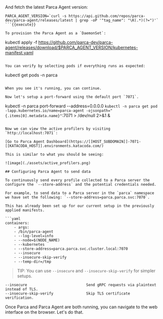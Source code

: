 And fetch the latest Parca Agent version:

```
PARCA_AGENT_VERSION=`curl -s https://api.github.com/repos/parca-dev/parca-agent/releases/latest | grep -oP '"tag_name": "\K(.*)(?=")'`
```{{execute}}

To provision the Parca Agent as a `DaemonSet`:

```
kubectl apply -f https://github.com/parca-dev/parca-agent/releases/download/$PARCA_AGENT_VERSION/kubernetes-manifest.yaml
```{{execute}}

You can verify by selecting pods if everything runs as expected:

```
kubectl get pods -n parca
```{{execute}}

When you see it's running, you can continue.

Now let's setup a port-forward using the default port `7071`.

```
kubectl -n parca port-forward --address=0.0.0.0 `kubectl -n parca get pod -lapp.kubernetes.io/name=parca-agent -ojsonpath="{.items[0].metadata.name}"`:7071 > /dev/null 2>&1 &
```{{execute}}

Now we can view the active profilers by visiting `http://localhost:7071`:

[Go to Parca Agent Dashboard](https://[[HOST_SUBDOMAIN]]-7071-[[KATACODA_HOST]].environments.katacoda.com/)

This is similar to what you should be seeing:

![image](./assets/active_profilers.png)

## Configuring Parca Agent to send data

To continuously send every profile collected to a Parca server the configure the `--store-address` and the potential credentials needed.

For example, to send data to a Parca server in the `parca` namespace we have set the following: `--store-address=parca.parca.svc:7070`.

This has already been set up for our current setup in the previously applied manifests.

```yaml
containers:
    - args:
    - /bin/parca-agent
    - --log-level=info
    - --node=$(NODE_NAME)
    - --kubernetes
    - --store-address=parca.parca.svc.cluster.local:7070
    - --insecure
    - --insecure-skip-verify
    - --temp-dir=/tmp
```

> TIP: You can use `--insecure` and `--insecure-skip-verify` for simpler setups.

```shell
--insecure                           Send gRPC requests via plaintext instead of TLS.
--insecure-skip-verify               Skip TLS certificate verification.
```

Once Parca and Parca Agent are both running, you can navigate to the web interface on the browser. Let's do that.
